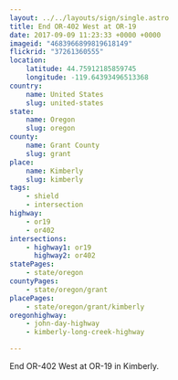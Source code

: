 ```yaml
---
layout: ../../layouts/sign/single.astro
title: End OR-402 West at OR-19
date: 2017-09-09 11:23:33 +0000 +0000
imageid: "4683966899819618149"
flickrid: "37261360555"
location:
    latitude: 44.75912185859745
    longitude: -119.64393496513368
country:
    name: United States
    slug: united-states
state:
    name: Oregon
    slug: oregon
county:
    name: Grant County
    slug: grant
place:
    name: Kimberly
    slug: kimberly
tags:
    - shield
    - intersection
highway:
    - or19
    - or402
intersections:
    - highway1: or19
      highway2: or402
statePages:
    - state/oregon
countyPages:
    - state/oregon/grant
placePages:
    - state/oregon/grant/kimberly
oregonhighway:
    - john-day-highway
    - kimberly-long-creek-highway

---
```

End OR-402 West at OR-19 in Kimberly.